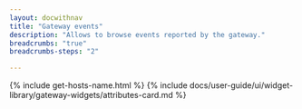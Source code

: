 ```yaml
---
layout: docwithnav
title: "Gateway events"
description: "Allows to browse events reported by the gateway."
breadcrumbs: "true"
breadcrumbs-steps: "2"

---
```

{% include get-hosts-name.html %}
{% include docs/user-guide/ui/widget-library/gateway-widgets/attributes-card.md %}
